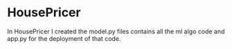 # HousePricer
In HousePricer I created the model.py files contains all the ml algo code and app.py for the deployment of that code.
